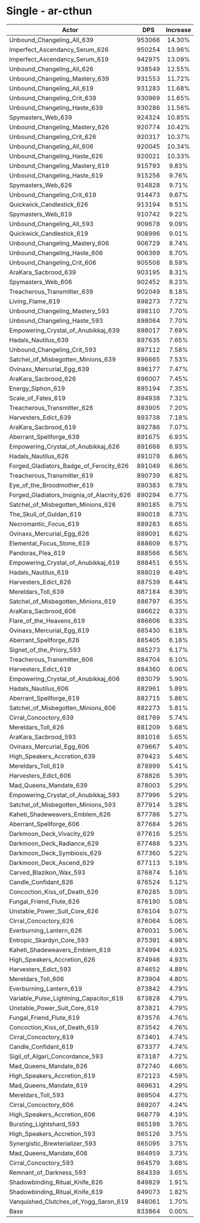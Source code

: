 # Single - ar-cthun
| Actor | DPS | Increase |
|---|:---:|:---:|
|Unbound_Changeling_All_639|953066|14.30%|
|Imperfect_Ascendancy_Serum_626|950254|13.96%|
|Imperfect_Ascendancy_Serum_619|942975|13.09%|
|Unbound_Changeling_All_626|938549|12.55%|
|Unbound_Changeling_Mastery_639|931553|11.72%|
|Unbound_Changeling_All_619|931283|11.68%|
|Unbound_Changeling_Crit_639|930969|11.65%|
|Unbound_Changeling_Haste_639|930286|11.56%|
|Spymasters_Web_639|924324|10.85%|
|Unbound_Changeling_Mastery_626|920774|10.42%|
|Unbound_Changeling_Crit_626|920317|10.37%|
|Unbound_Changeling_All_606|920045|10.34%|
|Unbound_Changeling_Haste_626|920021|10.33%|
|Unbound_Changeling_Mastery_619|915793|9.83%|
|Unbound_Changeling_Haste_619|915256|9.76%|
|Spymasters_Web_626|914828|9.71%|
|Unbound_Changeling_Crit_619|914473|9.67%|
|Quickwick_Candlestick_626|913194|9.51%|
|Spymasters_Web_619|910742|9.22%|
|Unbound_Changeling_All_593|909678|9.09%|
|Quickwick_Candlestick_619|908996|9.01%|
|Unbound_Changeling_Mastery_606|906729|8.74%|
|Unbound_Changeling_Haste_606|906369|8.70%|
|Unbound_Changeling_Crit_606|905508|8.59%|
|AraKara_Sacbrood_639|903195|8.31%|
|Spymasters_Web_606|902452|8.23%|
|Treacherous_Transmitter_639|902049|8.18%|
|Living_Flame_619|898273|7.72%|
|Unbound_Changeling_Mastery_593|898110|7.70%|
|Unbound_Changeling_Haste_593|898064|7.70%|
|Empowering_Crystal_of_Anubikkaj_639|898017|7.69%|
|Hadals_Nautilus_639|897635|7.65%|
|Unbound_Changeling_Crit_593|897112|7.58%|
|Satchel_of_Misbegotten_Minions_639|896665|7.53%|
|Ovinaxs_Mercurial_Egg_639|896177|7.47%|
|AraKara_Sacbrood_626|896007|7.45%|
|Energy_Siphon_619|895194|7.35%|
|Scale_of_Fates_619|894938|7.32%|
|Treacherous_Transmitter_626|893905|7.20%|
|Harvesters_Edict_639|893738|7.18%|
|AraKara_Sacbrood_619|892786|7.07%|
|Aberrant_Spellforge_639|891675|6.93%|
|Empowering_Crystal_of_Anubikkaj_626|891668|6.93%|
|Hadals_Nautilus_626|891078|6.86%|
|Forged_Gladiators_Badge_of_Ferocity_626|891049|6.86%|
|Treacherous_Transmitter_619|890739|6.82%|
|Eye_of_the_Broodmother_619|890383|6.78%|
|Forged_Gladiators_Insignia_of_Alacrity_626|890294|6.77%|
|Satchel_of_Misbegotten_Minions_626|890185|6.75%|
|The_Skull_of_Guldan_619|890018|6.73%|
|Necromantic_Focus_619|889283|6.65%|
|Ovinaxs_Mercurial_Egg_626|889091|6.62%|
|Elemental_Focus_Stone_619|888609|6.57%|
|Pandoras_Plea_619|888566|6.56%|
|Empowering_Crystal_of_Anubikkaj_619|888451|6.55%|
|Hadals_Nautilus_619|888019|6.49%|
|Harvesters_Edict_626|887539|6.44%|
|Mereldars_Toll_639|887184|6.39%|
|Satchel_of_Misbegotten_Minions_619|886797|6.35%|
|AraKara_Sacbrood_606|886622|6.33%|
|Flare_of_the_Heavens_619|886606|6.33%|
|Ovinaxs_Mercurial_Egg_619|885430|6.18%|
|Aberrant_Spellforge_626|885405|6.18%|
|Signet_of_the_Priory_593|885273|6.17%|
|Treacherous_Transmitter_606|884704|6.10%|
|Harvesters_Edict_619|884360|6.06%|
|Empowering_Crystal_of_Anubikkaj_606|883079|5.90%|
|Hadals_Nautilus_606|882961|5.89%|
|Aberrant_Spellforge_619|882715|5.86%|
|Satchel_of_Misbegotten_Minions_606|882273|5.81%|
|Cirral_Concoctory_639|881769|5.74%|
|Mereldars_Toll_626|881209|5.68%|
|AraKara_Sacbrood_593|881016|5.65%|
|Ovinaxs_Mercurial_Egg_606|879667|5.49%|
|High_Speakers_Accretion_639|879423|5.46%|
|Mereldars_Toll_619|878999|5.41%|
|Harvesters_Edict_606|878826|5.39%|
|Mad_Queens_Mandate_639|878003|5.29%|
|Empowering_Crystal_of_Anubikkaj_593|877996|5.29%|
|Satchel_of_Misbegotten_Minions_593|877914|5.28%|
|Kaheti_Shadeweavers_Emblem_626|877786|5.27%|
|Aberrant_Spellforge_606|877684|5.26%|
|Darkmoon_Deck_Vivacity_629|877616|5.25%|
|Darkmoon_Deck_Radiance_629|877488|5.23%|
|Darkmoon_Deck_Symbiosis_629|877360|5.22%|
|Darkmoon_Deck_Ascend_629|877113|5.19%|
|Carved_Blazikon_Wax_593|876874|5.16%|
|Candle_Confidant_626|876524|5.12%|
|Concoction_Kiss_of_Death_626|876285|5.09%|
|Fungal_Friend_Flute_626|876190|5.08%|
|Unstable_Power_Suit_Core_626|876104|5.07%|
|Cirral_Concoctory_626|876064|5.06%|
|Everburning_Lantern_626|876031|5.06%|
|Entropic_Skardyn_Core_593|875391|4.98%|
|Kaheti_Shadeweavers_Emblem_619|874994|4.93%|
|High_Speakers_Accretion_626|874946|4.93%|
|Harvesters_Edict_593|874652|4.89%|
|Mereldars_Toll_606|873904|4.80%|
|Everburning_Lantern_619|873842|4.79%|
|Variable_Pulse_Lightning_Capacitor_619|873828|4.79%|
|Unstable_Power_Suit_Core_619|873821|4.79%|
|Fungal_Friend_Flute_619|873576|4.76%|
|Concoction_Kiss_of_Death_619|873542|4.76%|
|Cirral_Concoctory_619|873401|4.74%|
|Candle_Confidant_619|873377|4.74%|
|Sigil_of_Algari_Concordance_593|873187|4.72%|
|Mad_Queens_Mandate_626|872740|4.66%|
|High_Speakers_Accretion_619|872123|4.59%|
|Mad_Queens_Mandate_619|869631|4.29%|
|Mereldars_Toll_593|869504|4.27%|
|Cirral_Concoctory_606|869207|4.24%|
|High_Speakers_Accretion_606|868779|4.19%|
|Bursting_Lightshard_593|865198|3.76%|
|High_Speakers_Accretion_593|865126|3.75%|
|Synergistic_Brewterializer_593|865095|3.75%|
|Mad_Queens_Mandate_606|864959|3.73%|
|Cirral_Concoctory_593|864579|3.68%|
|Remnant_of_Darkness_593|864339|3.65%|
|Shadowbinding_Ritual_Knife_626|849829|1.91%|
|Shadowbinding_Ritual_Knife_619|849073|1.82%|
|Vanquished_Clutches_of_Yogg_Saron_619|848061|1.70%|
|Base|833864|0.00%|

